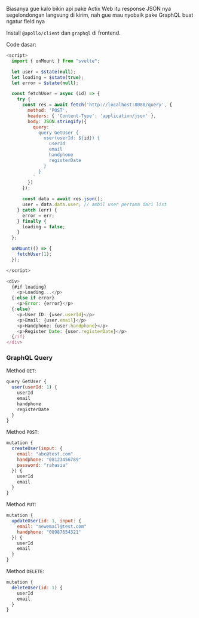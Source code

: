 Biasanya gue kalo bikin api pake Actix Web itu response JSON nya segelondongan langsung di kirim, nah gue mau nyobaik pake GraphQL buat ngatur field nya

Install `@apollo/client` dan `graphql` di frontend.

Code dasar:
```js
<script>
  import { onMount } from "svelte";

  let user = $state(null);
  let loading = $state(true);
  let error = $state(null);

  const fetchUser = async (id) => {
    try {
      const res = await fetch('http://localhost:8080/query', { 
        method: 'POST',
        headers: { 'Content-Type': 'application/json' },
        body: JSON.stringify({
          query: `
            query GetUser {
              user(userId: ${id}) {
                userId
                email
                handphone
                registerDate
              }
            }
          `
        })
      });

      const data = await res.json();
      user = data.data.user; // ambil user pertama dari list
    } catch (err) {
      error = err;
    } finally {
      loading = false;
    }
  };

  onMount(() => {
    fetchUser(1);
  });

</script>

<div>
  {#if loading}
    <p>Loading...</p>
  {:else if error}
    <p>Error: {error}</p>
  {:else}
    <p>User ID: {user.userId}</p>
    <p>Email: {user.email}</p>
    <p>Handphone: {user.handphone}</p>
    <p>Register Date: {user.registerDate}</p>
  {/if}
</div>
```

### GraphQL Query

Method `GET`:
```js
query GetUser {
  user(userId: 1) {
    userId
    email
    handphone
    registerDate
  }
}
```

Method `POST`:
```js
mutation {
  createUser(input: {
    email: "abc@test.com"
    handphone: "08123456789"
    password: "rahasia"
  }) {
    userId
    email
  }
}
```

Method `PUT`:
```js
mutation {
  updateUser(id: 1, input: {
    email: "newemail@test.com"
    handphone: "08987654321"
  }) {
    userId
    email
  }
}
```

Method `DELETE`:
```js
mutation {
  deleteUser(id: 1) {
    userId
    email
  }
}
```